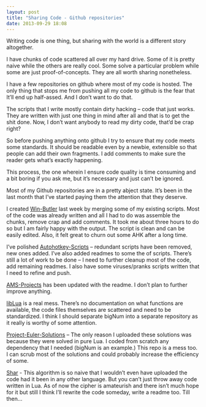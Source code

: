 ```yaml
---
layout: post
title: "Sharing Code - Github repositories"
date: 2013-09-29 18:08
---
```


Writing code is one thing, but sharing with the world is a different story altogether.

I have chunks of code scattered all over my hard drive. Some of it is pretty naive while the others are really cool. Some solve a particular problem while some are just proof-of-concepts. They are all worth sharing nonetheless.

<!-- more -->

I have a few repositories on github where most of my code is hosted. The only thing that stops me from pushing all my code to github is the fear that It’ll end up half-assed. And I don’t want to do that.

The scripts that I write mostly contain dirty hacking – code that just works. They are written with just one thing in mind after all and that is to get the shit done. Now, I don’t want anybody to read my dirty code, that’d be crap right?

So before pushing anything onto github I try to ensure that my code meets some standards. It should be readable even by a newbie, extensible so that people can add their own fragments. I add comments to make sure the reader gets what’s exactly happening.

This process, the one wherein I ensure code quality is time consuming and a bit boring if you ask me, but it’s necessary and just can’t be ignored.

Most of my Github repositories are in a pretty abject state. It’s been in the last month that I’ve started paying them the attention that they deserve.

I created [Win-Butler](https://github.com/dufferzafar/win-butler) last week by merging some of my existing scripts. Most of the code was already written and all I had to do was assemble the chunks, remove crap and add comments. It took me about three hours to do so but I am fairly happy with the output. The script is clean and can be easily edited. Also, it felt great to churn out some AHK after a long time.

I’ve polished [Autohotkey-Scripts](https://github.com/dufferzafar/Autohotkey-Scripts/) – redundant scripts have been removed, new ones added. I’ve also added readmes to some the of scripts. There’s still a lot of work to be done – I need to further cleanup most of the code, add remaining readmes. I also have some viruses/pranks scripts written that I need to refine and push.

[AMS-Projects](https://github.com/dufferzafar/Autohotkey-Scripts) has been updated with the readme. I don’t plan to further improve anything.

[libLua](https://github.com/dufferzafar/libLua) is a real mess. There’s no documentation on what functions are available, the code files themselves are scattered and need to be standardized. I think I should separate bigNum into a separate repository as it really is worthy of some attention.

[Project-Euler-Solutions](https://github.com/dufferzafar/pranks-and-all) – The only reason I uploaded these solutions was because they were solved in pure Lua. I coded from scratch any dependency that I needed (bigNum is an example.) This repo is a mess too. I can scrub most of the solutions and could probably increase the efficiency of some.

[Shar](https://github.com/dufferzafar/ShaR) - This algorithm is so naive that I wouldn’t even have uploaded the code had it been in any other language. But you can’t just throw away code written in Lua. As of now the cipher is amateurish and there isn’t much hope for it but still I think I’ll rewrite the code someday, write a readme too. Till then…
